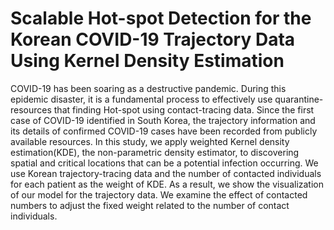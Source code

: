 # Scalable Hot-spot Detection for the Korean COVID-19 Trajectory Data Using Kernel Density Estimation

COVID-19 has been soaring as a destructive pandemic. During this epidemic disaster, it is a fundamental process to effectively use quarantine-resources that finding Hot-spot using contact-tracing data. Since the first case of COVID-19 identified in South Korea, the trajectory information and its details of confirmed COVID-19 cases have been recorded from publicly available resources. 
In this study, we apply weighted Kernel density estimation(KDE), the non-parametric density estimator, to discovering spatial and critical locations that can be a potential infection occurring. We use Korean trajectory-tracing data and the number of contacted individuals for each patient as the weight of KDE. As a result, we show the visualization of our model for the trajectory data. We examine the effect of contacted numbers to adjust the fixed weight related to the number of contact individuals.

